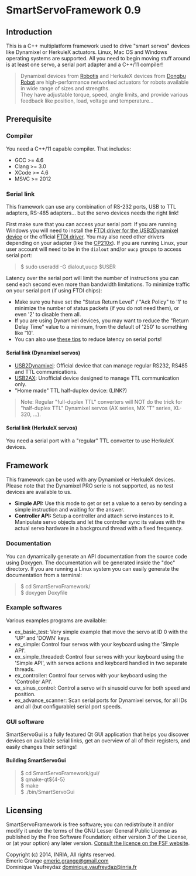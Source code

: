 SmartServoFramework 0.9
=======================

## Introduction

This is a C++ multiplatform framework used to drive "smart servos" devices like Dynamixel or HerkuleX actuators.
Linux, Mac OS and Windows operating systems are supported. All you need to begin moving stuff around is at least one servo, a serial port adapter and a C++/11 compiler!

> Dynamixel devices from [Robotis](http://www.robotis.com/) and HerkuleX devices from [Dongbu Robot](http://www.dongburobot.com/) are high-performance networked actuators for robots available in wide range of sizes and strengths.  
> They have adjustable torque, speed, angle limits, and provide various feedback like position, load, voltage and temperature...

## Prerequisite

### Compiler

You need a C++/11 capable compiler. That includes:

* GCC >= 4.6  
* Clang >= 3.0  
* XCode >= 4.6  
* MSVC >= 2012  

### Serial link

This framework can use any combination of RS-232 ports, USB to TTL adapters, RS-485 adapters... but the servo devices needs the right link!

First make sure that you can access your serial port:
If you are running Windows you will need to install the [FTDI driver for the USB2Dynamixel device](http://www.robotis.com/xe/download_en/646927) or the official [FTDI driver](http://www.ftdichip.com/FTDrivers.htm).
You may also need other drivers depending on your adapter (like the [CP210x](http://www.silabs.com/products/mcu/pages/usbtouartbridgevcpdrivers.aspx)).
If you are running Linux, your user account will need to be in the `dialout` and/or `uucp` groups to access serial port:
> $ sudo useradd -G dialout,uucp $USER

Latency over the serial port will limit the number of instructions you can send each second even more than bandwidth limitations.
To minimize traffic on your serial port (if using FTDI chips):  
- Make sure you have set the "Status Return Level" / "Ack Policy" to '1' to minimize the number of status packets (if you do not need them), or even '2' to disable them all.  
- If you are using Dynamixel devices, you may want to reduce the "Return Delay Time" value to a minimum, from the default of '250' to something like '10'.  
- You can also use [these tips](https://projectgus.com/2011/10/notes-on-ftdi-latency-with-arduino/) to reduce latency on serial ports!  

#### Serial link (Dynamixel servos)

* [USB2Dynamixel](http://support.robotis.com/en/product/auxdevice/interface/usb2dxl_manual.htm): Official device that can manage regular RS232, RS485 and TTL communications.  
* [USB2AX](http://www.xevelabs.com/doku.php?id=product:usb2ax:usb2ax): Unofficial device designed to manage TTL communication only.  
* "Home made" TTL half-duplex device: (LINK?)  

> Note: Regular "full-duplex TTL" converters will NOT do the trick for "half-duplex TTL" Dynamixel servos (AX series, MX "T" series, XL-320, ...).

#### Serial link (HerkuleX servos)

You need a serial port with a "regular" TTL converter to use HerkuleX devices.

## Framework

This framework can be used with any Dynamixel or HerkuleX devices. Please note that the Dynamixel PRO serie is not supported, as no test devices are available to us.

* **Simple API:** Use this mode to get or set a value to a servo by sending a simple instruction and waiting for the answer.  
* **Controller API:** Setup a controller and attach servo instances to it. Manipulate servo objects and let the controller sync its values with the actual servo hardware in a background thread with a fixed frequency.  

### Documentation

You can dynamically generate an API documentation from the source code using Doxygen. The documentation will be generated inside the "doc" directory.
If you are running a Linux system you can easily generate the documentation from a terminal:
> $ cd SmartServoFramework/  
> $ doxygen Doxyfile  

### Example softwares

Various examples programs are available:

* ex_basic_test: Very simple example that move the servo at ID 0 with the 'UP' and 'DOWN' keys.  
* ex_simple: Control four servos with your keyboard using the 'Simple API'.  
* ex_simple_threaded: Control four servos with your keyboard using the 'Simple API', with servos actions and keyboard handled in two separate threads.  
* ex_controller: Control four servos with your keyboard using the 'Controller API'.  
* ex_sinus_control: Control a servo with sinusoid curve for both speed and position.  
* ex_advance_scanner: Scan serial ports for Dynamixel servos, for all IDs and all (but configurable) serial port speeds.  

### GUI software

SmartServoGui is a fully featured Qt GUI application that helps you discover devices on available serial links, get an overview of all of their registers, and easily changes their settings!

#### Building SmartServoGui

> $ cd SmartServoFramework/gui/  
> $ qmake-qt${4-5}  
> $ make  
> $ ./bin/SmartServoGui  

## Licensing

SmartServoFramework is free software; you can redistribute it and/or modify it under the terms of the GNU Lesser General Public License as published by the Free Software Foundation; either version 3 of the License, or (at your option) any later version.
[Consult the licence on the FSF website](http://www.gnu.org/licenses/lgpl-3.0.txt).

Copyright (c) 2014, INRIA, All rights reserved.  
Emeric Grange <emeric.grange@gmail.com>  
Dominique Vaufreydaz <dominique.vaufreydaz@inria.fr>  
